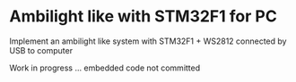 # Ambilight like with STM32F1 for PC
Implement an ambilight like system with STM32F1 + WS2812 connected by USB to computer

Work in progress ... embedded code not committed
